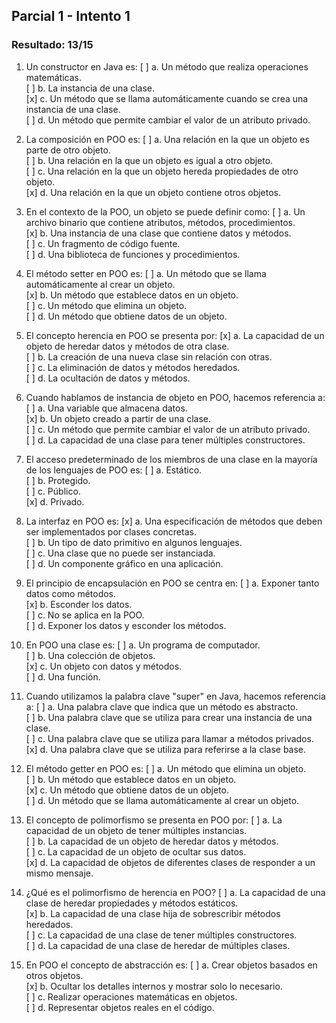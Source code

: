 ## Parcial 1 - Intento 1
### Resultado: 13/15
1. Un constructor en Java es:
[ ] a. Un método que realiza operaciones matemáticas.  
[ ] b. La instancia de una clase.  
[x] c. Un método que se llama automáticamente cuando se crea una instancia de una clase.  
[ ] d. Un método que permite cambiar el valor de un atributo privado.  

2. La composición en POO es:
[ ] a. Una relación en la que un objeto es parte de otro objeto.  
[ ] b. Una relación en la que un objeto es igual a otro objeto.  
[ ] c. Una relación en la que un objeto hereda propiedades de otro objeto.  
[x] d. Una relación en la que un objeto contiene otros objetos.  

3. En el contexto de la POO, un objeto se puede definir como:
[ ] a. Un archivo binario que contiene atributos, métodos, procedimientos.  
[x] b. Una instancia de una clase que contiene datos y métodos.  
[ ] c. Un fragmento de código fuente.  
[ ] d. Una biblioteca de funciones y procedimientos.  

4. El método setter en POO es:
[ ] a. Un método que se llama automáticamente al crear un objeto.  
[x] b. Un método que establece datos en un objeto.  
[ ] c. Un método que elimina un objeto.  
[ ] d. Un método que obtiene datos de un objeto.  

5. El concepto herencia en POO se presenta por:
[x] a. La capacidad de un objeto de heredar datos y métodos de otra clase.  
[ ] b. La creación de una nueva clase sin relación con otras.  
[ ] c. La eliminación de datos y métodos heredados.  
[ ] d. La ocultación de datos y métodos.  

6. Cuando hablamos de instancia de objeto en POO, hacemos referencia a:
[ ] a. Una variable que almacena datos.  
[x] b. Un objeto creado a partir de una clase.  
[ ] c. Un método que permite cambiar el valor de un atributo privado.  
[ ] d. La capacidad de una clase para tener múltiples constructores.  

7. El acceso predeterminado de los miembros de una clase en la mayoría de los lenguajes de POO es:
[ ] a. Estático.  
[ ] b. Protegido.  
[ ] c. Público.  
[x] d. Privado.  

8. La interfaz en POO es:
[x] a. Una especificación de métodos que deben ser implementados por clases concretas.  
[ ] b. Un tipo de dato primitivo en algunos lenguajes.  
[ ] c. Una clase que no puede ser instanciada.  
[ ] d. Un componente gráfico en una aplicación.  

9. El principio de encapsulación en POO se centra en:
[ ] a. Exponer tanto datos como métodos.  
[x] b. Esconder los datos.  
[ ] c. No se aplica en la POO.  
[ ] d. Exponer los datos y esconder los métodos.  

10. En POO una clase es:
[ ] a. Un programa de computador.  
[ ] b. Una colección de objetos.  
[x] c. Un objeto con datos y métodos.  
[ ] d. Una función.  

11. Cuando utilizamos la palabra clave "super" en Java, hacemos referencia a:
[ ] a. Una palabra clave que indica que un método es abstracto.  
[ ] b. Una palabra clave que se utiliza para crear una instancia de una clase.  
[ ] c. Una palabra clave que se utiliza para llamar a métodos privados.  
[x] d. Una palabra clave que se utiliza para referirse a la clase base.  

12. El método getter en POO es:
[ ] a. Un método que elimina un objeto.  
[ ] b. Un método que establece datos en un objeto.  
[x] c. Un método que obtiene datos de un objeto.  
[ ] d. Un método que se llama automáticamente al crear un objeto.  

13. El concepto de polimorfismo se presenta en POO por:
[ ] a. La capacidad de un objeto de tener múltiples instancias.  
[ ] b. La capacidad de un objeto de heredar datos y métodos.  
[ ] c. La capacidad de un objeto de ocultar sus datos.  
[x] d. La capacidad de objetos de diferentes clases de responder a un mismo mensaje.  

14. ¿Qué es el polimorfismo de herencia en POO?
[ ] a. La capacidad de una clase de heredar propiedades y métodos estáticos.  
[x] b. La capacidad de una clase hija de sobrescribir métodos heredados.  
[ ] c. La capacidad de una clase de tener múltiples constructores.  
[ ] d. La capacidad de una clase de heredar de múltiples clases.  

15. En POO el concepto de abstracción es:
[ ] a. Crear objetos basados en otros objetos.  
[x] b. Ocultar los detalles internos y mostrar solo lo necesario.  
[ ] c. Realizar operaciones matemáticas en objetos.  
[ ] d. Representar objetos reales en el código.  